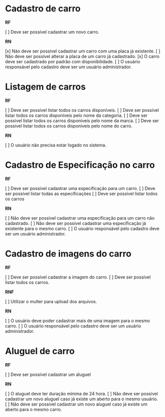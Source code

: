 # Cadastro de carro

**RF**

[ ] Deve ser possível cadastrar um novo carro.

**RN**

[x] Não deve ser possível cadastrar um carro com uma placa já existente.
[ ] Não deve ser possível alterar a placa de um carro já cadastrado.
[x] O carro deve ser cadastrado  por padrão com disponibilidade.
[ ] O usuário responsável pelo cadastro deve ser um usuário administrador.


# Listagem de carros

**RF**

[ ] Deve ser possível listar todos os carros disponíveis.
[ ] Deve ser possível listar todos os carros disponíveis pelo nome da categoria.
[ ] Deve ser possível listar todos os carros disponíveis pelo nome da marca.
[ ] Deve ser possível listar todos os carros disponíveis pelo nome do carro.

**RN**

[ ] O usuário não precisa estar logado no sistema.


# Cadastro de Especificação no carro

**RF**

[ ] Deve ser possível cadastrar uma especificação para um carro.
[ ] Deve ser possível listar todas as especificações
[ ] Deve ser possível listar todos os carros

**RN**

[ ] Não deve ser possível cadastrar uma especificação para um carro não cadastrado.
[ ] Não deve ser possível cadastrar uma especificação já existente para o mesmo carro.
[ ] O usuário responsável pelo cadastro deve ser um usuário administrador.


# Cadastro de imagens do carro


**RF**

[ ] Deve ser possível cadastrar a imagem do carro.
[ ] Deve ser possível listar todos os carros.

**RNF**

[ ] Utilizar o multer para upload dos arquivos.

**RN**

[ ] O usuário deve poder cadastrar mais de uma imagem para o mesmo carro.
[ ] O usuário responsável pelo cadastro deve ser um usuário administrador.


# Aluguel de carro

**RF**

[ ] Deve ser possível cadastrar um aluguel

**RN**

[ ] O aluguel deve ter duração mínima de 24 hora.
[ ] Não deve ser possível cadastrar um novo aluguel caso já existe um aberto para o mesmo usuário.
[ ] Não deve ser possível cadastrar um novo aluguel caso já existe um aberto para o mesmo carro.
